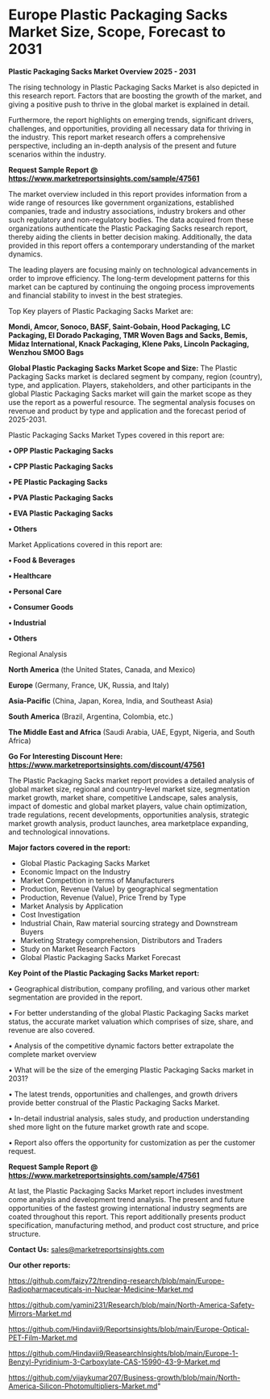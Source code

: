 # Europe Plastic Packaging Sacks Market Size, Scope, Forecast to 2031

<Strong> Plastic Packaging Sacks Market Overview 2025 - 2031</strong>

The rising technology in Plastic Packaging Sacks Market is also depicted in this research report. Factors that are boosting the growth of the market, and giving a positive push to thrive in the global market is explained in detail.

Furthermore, the report highlights on emerging trends, significant drivers, challenges, and opportunities, providing all necessary data for thriving in the industry. This report market research offers a comprehensive perspective, including an in-depth analysis of the present and future scenarios within the industry.

<strong>Request Sample Report @ <a href=https://www.marketreportsinsights.com/sample/47561>https://www.marketreportsinsights.com/sample/47561</a></strong>

The market overview included in this report provides information from a wide range of resources like government organizations, established companies, trade and industry associations, industry brokers and other such regulatory and non-regulatory bodies. The data acquired from these organizations authenticate the Plastic Packaging Sacks research report, thereby aiding the clients in better decision making. Additionally, the data provided in this report offers a contemporary understanding of the market dynamics.

The leading players are focusing mainly on technological advancements in order to improve efficiency. The long-term development patterns for this market can be captured by continuing the ongoing process improvements and financial stability to invest in the best strategies.

Top Key players of Plastic Packaging Sacks Market are:

<strong>Mondi, Amcor, Sonoco, BASF, Saint-Gobain, Hood Packaging, LC Packaging, El Dorado Packaging, TMR Woven Bags and Sacks, Bemis, Midaz International, Knack Packaging, Klene Paks, Lincoln Packaging, Wenzhou SMOO Bags</strong>

<strong><b>Global Plastic Packaging Sacks Market Scope and Size:</b></strong>
The Plastic Packaging Sacks market is declared segment by company, region (country), type, and application. Players, stakeholders, and other participants in the global Plastic Packaging Sacks market will gain the market scope as they use the report as a powerful resource. The segmental analysis focuses on revenue and product by type and application and the forecast period of 2025-2031.

Plastic Packaging Sacks Market Types covered in this report are:

<strong>•  OPP Plastic Packaging Sacks

•  CPP Plastic Packaging Sacks

•  PE Plastic Packaging Sacks

•  PVA Plastic Packaging Sacks

•  EVA Plastic Packaging Sacks

•  Others</strong>

Market Applications covered in this report are:

<strong>•  Food & Beverages

•  Healthcare

•  Personal Care

•  Consumer Goods

•  Industrial

•  Others</strong> 

Regional Analysis

<strong>North America</strong> (the United States, Canada, and Mexico)

<strong>Europe</strong> (Germany, France, UK, Russia, and Italy)

<strong>Asia-Pacific</strong> (China, Japan, Korea, India, and Southeast Asia)

<strong>South America</strong> (Brazil, Argentina, Colombia, etc.)

<strong>The Middle East and Africa</strong> (Saudi Arabia, UAE, Egypt, Nigeria, and South Africa)

<strong>Go For Interesting Discount Here: <a href=https://www.marketreportsinsights.com/discount/47561>https://www.marketreportsinsights.com/discount/47561</a></strong>

The Plastic Packaging Sacks market report provides a detailed analysis of global market size, regional and country-level market size, segmentation market growth, market share, competitive Landscape, sales analysis, impact of domestic and global market players, value chain optimization, trade regulations, recent developments, opportunities analysis, strategic market growth analysis, product launches, area marketplace expanding, and technological innovations.

<strong><b>Major factors covered in the report:</b></strong>
<ul>
  <li>Global Plastic Packaging Sacks Market </li>
  <li>Economic Impact on the Industry</li>
  <li>Market Competition in terms of Manufacturers</li>
  <li>Production, Revenue (Value) by geographical segmentation</li>
  <li>Production, Revenue (Value), Price Trend by Type</li>
  <li>Market Analysis by Application</li>
  <li>Cost Investigation</li>
  <li>Industrial Chain, Raw material sourcing strategy and Downstream Buyers</li>
  <li>Marketing Strategy comprehension, Distributors and Traders</li>
  <li>Study on Market Research Factors</li>
  <li>Global Plastic Packaging Sacks Market Forecast</li>
</ul>

<strong><b>Key Point of the Plastic Packaging Sacks Market report:</b></strong>

• Geographical distribution, company profiling, and various other market segmentation are provided in the report.

• For better understanding of the global Plastic Packaging Sacks market status, the accurate market valuation which comprises of size, share, and revenue are also covered.

• Analysis of the competitive dynamic factors better extrapolate the complete market overview

• What will be the size of the emerging Plastic Packaging Sacks market in 2031?

• The latest trends, opportunities and challenges, and growth drivers provide better construal of the Plastic Packaging Sacks Market.

• In-detail industrial analysis, sales study, and production understanding shed more light on the future market growth rate and scope.

• Report also offers the opportunity for customization as per the customer request.

<strong>Request Sample Report @ <a href=https://www.marketreportsinsights.com/sample/47561>https://www.marketreportsinsights.com/sample/47561</a></strong>

At last, the Plastic Packaging Sacks Market report includes investment come analysis and development trend analysis. The present and future opportunities of the fastest growing international industry segments are coated throughout this report. This report additionally presents product specification, manufacturing method, and product cost structure, and price structure.

<strong>Contact Us:</strong>
sales@marketreportsinsights.com

<strong>Our other reports:</strong>

<a href=https://github.com/faizy72/trending-research/blob/main/Europe-Radiopharmaceuticals-in-Nuclear-Medicine-Market.md>https://github.com/faizy72/trending-research/blob/main/Europe-Radiopharmaceuticals-in-Nuclear-Medicine-Market.md</a>

<a href=https://github.com/yamini231/Research/blob/main/North-America-Safety-Mirrors-Market.md>https://github.com/yamini231/Research/blob/main/North-America-Safety-Mirrors-Market.md</a>

<a href=https://github.com/Hindavii9/Reportsinsights/blob/main/Europe-Optical-PET-Film-Market.md>https://github.com/Hindavii9/Reportsinsights/blob/main/Europe-Optical-PET-Film-Market.md</a>

<a href=https://github.com/Hindavii9/ReasearchInsights/blob/main/Europe-1-Benzyl-Pyridinium-3-Carboxylate-CAS-15990-43-9-Market.md>https://github.com/Hindavii9/ReasearchInsights/blob/main/Europe-1-Benzyl-Pyridinium-3-Carboxylate-CAS-15990-43-9-Market.md</a>

<a href=https://github.com/vijaykumar207/Business-growth/blob/main/North-America-Silicon-Photomultipliers-Market.md>https://github.com/vijaykumar207/Business-growth/blob/main/North-America-Silicon-Photomultipliers-Market.md</a>"
